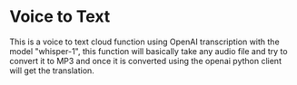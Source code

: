 # Voice to Text

This is a voice to text cloud function using OpenAI transcription with the model "whisper-1", this function will basically take any audio file and try to convert it to MP3 and once it is converted using the openai python client will get the translation.
